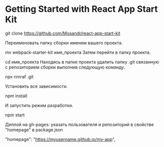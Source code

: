# Getting Started with React App Start Kit

git clone https://github.com/Mosandr/react-app-start-kit

Переименовать папку сборки именем вашего проекта.

mv webpack-starter-kit имя_проекта
Затем перейти в папку проекта.

cd имя_проекта
Находясь в папке проекта удалить папку .git связанную с репозиторием сборки выполнив следующую команду.

npx rimraf .git

Установить все зависимости.

npm install

И запустить режим разработки.

npm start

Деплой на gh-pages: указать пользователя и репозиторий в свойстве "homepage" в package.json

"homepage": "https://myusername.github.io/my-app",